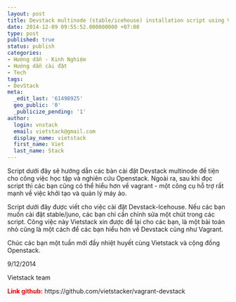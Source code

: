 ```yaml
---
layout: post
title: Devstack multinode (stable/icehouse) installation script using Vagrant
date: 2014-12-09 09:55:52.000000000 +07:00
type: post
published: true
status: publish
categories:
- Hướng dẫn - Kinh Nghiệm
- Hướng dẫn cài đặt
- Tech
tags:
- DevStack
meta:
  _edit_last: '61498925'
  geo_public: '0'
  _publicize_pending: '1'
author:
  login: vnstack
  email: vietstack@gmail.com
  display_name: vietstack
  first_name: Viet
  last_name: Stack
---
```

<p>Script dưới đây sẽ hướng dẫn các bàn cài đặt Devstack multinode để tiện cho công việc học tập và nghiên cứu Openstack. Ngoài ra, sau khi đọc script thì các bạn cũng có thể hiểu hơn về vagrant - một công cụ hỗ trợ rất mạnh về việc khởi tạo và quản lý máy ảo.</p>
<p>Script dưới đây được viết cho việc cài đặt Devstack-Icehouse. Nếu các bạn muốn cài đặt stable/juno, các bạn chỉ cần chỉnh sửa một chút trong các script. Công việc này Vietstack xin được để lại cho các bạn, là một bài toán nhỏ cũng là một cách để các bạn hiểu hơn về Devstack cũng như Vagrant.</p>
<p>Chúc các bạn một tuần mới đầy nhiệt huyết cùng Vietstack và cộng đồng Openstack.</p>
<p>9/12/2014</p>
<p>Vietstack team</p>
<p><span style="color:#ff0000;"><strong>Link github:</strong></span> https://github.com/vietstacker/vagrant-devstack</p>
